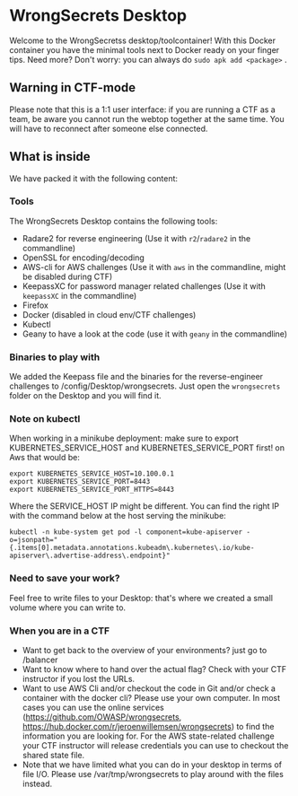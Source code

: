 # WrongSecrets Desktop

Welcome to the WrongSecretss desktop/toolcontainer! With this Docker container you have the minimal tools next to Docker ready on your finger tips.
Need more? Don't worry: you can always do `sudo apk add <package>` .

## Warning in CTF-mode

Please note that this is a 1:1 user interface: if you are running a CTF as a team, be aware you cannot run the webtop together at the same time. You will have to reconnect after someone else connected.

## What is inside

We have packed it with the following content:

### Tools

The WrongSecrets Desktop contains the following tools:

- Radare2 for reverse engineering (Use it with `r2`/`radare2` in the commandline)
- OpenSSL for encoding/decoding
- AWS-cli for AWS challenges (Use it with `aws` in the commandline, might be disabled during CTF)
- KeepassXC for password manager related challenges (Use it with `keepassXC` in the commandline)
- Firefox
- Docker (disabled in cloud env/CTF challenges)
- Kubectl
- Geany to have a look at the code (use it with `geany` in the commandline)

### Binaries to play with

We added the Keepass file and the binaries for the reverse-engineer challenges to /config/Desktop/wrongsecrets.
Just open the `wrongsecrets` folder on the Desktop and you will find it.

### Note on kubectl

When working in a minikube deployment: make sure to export KUBERNETES_SERVICE_HOST and KUBERNETES_SERVICE_PORT first!
on Aws that would be:

```shell
export KUBERNETES_SERVICE_HOST=10.100.0.1
export KUBERNETES_SERVICE_PORT=8443
export KUBERNETES_SERVICE_PORT_HTTPS=8443
```
Where the SERVICE_HOST IP might be different. You can find the right IP with the command below at the host serving the minikube:

```shell
kubectl -n kube-system get pod -l component=kube-apiserver -o=jsonpath="{.items[0].metadata.annotations.kubeadm\.kubernetes\.io/kube-apiserver\.advertise-address\.endpoint}"
```

### Need to save your work?

Feel free to write files to your Desktop: that's where we created a small volume where you can write to.

### When you are in a CTF

- Want to get back to the overview of your environments? just go to /balancer
- Want to know where to hand over the actual flag? Check with your CTF instructor if you lost the URLs.
- Want to use AWS Cli and/or checkout the code in Git and/or check a container with the docker cli? Please use your own computer. In most cases you can use the online services (https://github.com/OWASP/wrongsecrets, https://hub.docker.com/r/jeroenwillemsen/wrongsecrets) to find the information you are looking for. For the AWS state-related challenge your CTF instructor will release credentials you can use to checkout the shared state file.
- Note that we have limited what you can do in your desktop in terms of file I/O. Please use /var/tmp/wrongsecrets to play around with the files instead.
